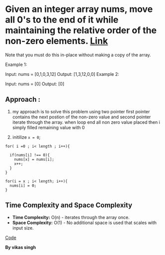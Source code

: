 # Given an integer array nums, move all 0's to the end of it while maintaining the relative order of the non-zero elements. [Link](https://leetcode.com/problems/move-zeroes/)

Note that you must do this in-place without making a copy of the array.

 

Example 1:

Input: nums = [0,1,0,3,12]
Output: [1,3,12,0,0]
Example 2:

Input: nums = [0]
Output: [0]


## Approach :

1. my approach is to solve this problem using two pointer first pointer contains the next postion of the non-zero value and second pointer iterate through the array. when loop end all non zero value placed then i simply filled remaining value with 0

2. initilize `x = 0`;

```
for( i =0 ; i< length ; i++){

  if(nums[i] !== 0){
    nums[x] = nums[i];
    x++;
  }
}

for(i = x ; i< length; i++){
  nums[i] = 0;
}
```

## Time Complexity and Space Complexity
- **Time Complexity:** O(n) - iterates through the array once.
- **Space Complexity:** O(1) - No additional space is used that scales with input size.

[Code](./solution.js)

**By vikas singh**